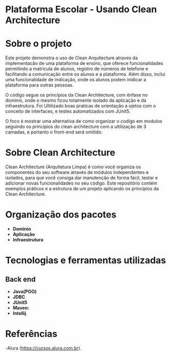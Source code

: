 # Plataforma Escolar - Usando Clean Architecture

# Sobre o projeto

Este projeto demonstra o uso de Clean Arquitecture atraves da implementacão de uma  plataforma de ensino, que oferece funcionalidades permitindo a matrícula de alunos, registro de números de telefone e facilitando a comunicação entre os alunos e a plataforma. Além disso, inclui uma funcionalidade de indicação, onde os alunos podem inidicar a plataforma para outras pessoas.

O código segue os princípios da Clean Architecture, com ênfase no domínio, onde o mesmo ficou totalmente isolado da aplicação e da infraestrutura.
Foi Ultilizado boas praticas de orientação a ojetos com o conceito de interfaces, e testes automatizados com JUnit5.

O foco é mostrar uma alternativa de como organizar o codigo em modulos seguindo os principios do clean architecture com a ultilização de 3 camadas, e portanto o front-end será omitido.

# Sobre Clean Architecture

Clean Architecture (Arquitetura Limpa) é como você organiza os componentes do seu software através de módulos independentes e isolados, para que você consiga dar manutenção de forma fácil, testar e adicionar novas funcionalidades no seu código. Este repositório contém exemplos práticos e a estrutura de um projeto aplicando os princípios da Clean Architecture.

# Organização dos pacotes

- **Dominio**
- **Aplicação**
- **Infraestrutura**

# Tecnologias e ferramentas utilizadas

## Back end

- **Java(POO)**
- **JDBC**
- **JUnit5**
- **Maven:**
- **Intellij**

# Referências
-Alura (https://cursos.alura.com.br).



